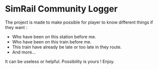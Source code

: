 # SimRail Community Logger

The project is made to make possible for player to know different things if they want :
- Who have been on this station before me.
- Who have been on this train before me.
- This train have already be late or too late in they route.
- And more...

It can be useless or helpful. Possibility is yours ! Enjoy.
